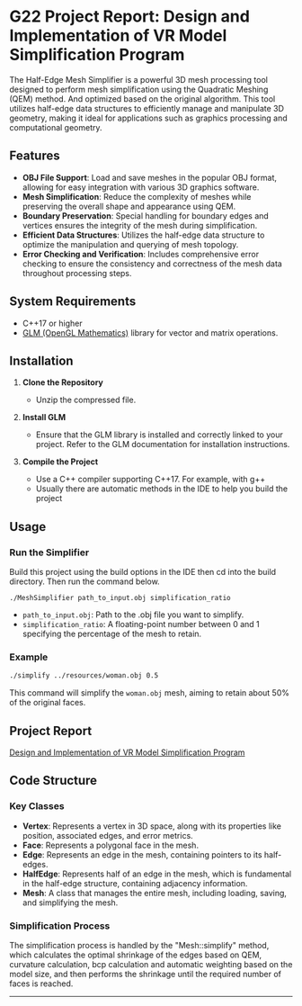 # G22 Project Report: Design and Implementation of VR Model Simplification Program

The Half-Edge Mesh Simplifier is a powerful 3D mesh processing tool designed to perform mesh simplification using the
Quadratic Meshing (QEM) method. And optimized based on the original algorithm. This tool utilizes half-edge data
structures to efficiently manage and manipulate 3D geometry, making it ideal for applications such as graphics
processing and computational geometry.

## Features

- **OBJ File Support**: Load and save meshes in the popular OBJ format, allowing for easy integration with various 3D
  graphics software.
- **Mesh Simplification**: Reduce the complexity of meshes while preserving the overall shape and appearance using QEM.
- **Boundary Preservation**: Special handling for boundary edges and vertices ensures the integrity of the mesh during
  simplification.
- **Efficient Data Structures**: Utilizes the half-edge data structure to optimize the manipulation and querying of mesh
  topology.
- **Error Checking and Verification**: Includes comprehensive error checking to ensure the consistency and correctness
  of the mesh data throughout processing steps.

## System Requirements

- C++17 or higher
- [GLM (OpenGL Mathematics)](https://github.com/g-truc/glm) library for vector and matrix operations.

## Installation

1. **Clone the Repository**
    - Unzip the compressed file.

2. **Install GLM**
    - Ensure that the GLM library is installed and correctly linked to your project. Refer to the GLM documentation for
      installation instructions.

3. **Compile the Project**
    - Use a C++ compiler supporting C++17. For example, with g++
    - Usually there are automatic methods in the IDE to help you build the project

## Usage

### Run the Simplifier

Build this project using the build options in the IDE then cd into the build directory. Then run the command below.

    ./MeshSimplifier path_to_input.obj simplification_ratio

- `path_to_input.obj`: Path to the .obj file you want to simplify.
- `simplification_ratio`: A floating-point number between 0 and 1 specifying the percentage of the mesh to retain.

### Example

```bash
./simplify ../resources/woman.obj 0.5
```

This command will simplify the `woman.obj` mesh, aiming to retain about 50% of the original faces.

## Project Report

[Design and Implementation of VR Model Simplification Program](./Report.pdf)

## Code Structure

### Key Classes

- **Vertex**: Represents a vertex in 3D space, along with its properties like position, associated edges, and error
  metrics.
- **Face**: Represents a polygonal face in the mesh.
- **Edge**: Represents an edge in the mesh, containing pointers to its half-edges.
- **HalfEdge**: Represents half of an edge in the mesh, which is fundamental in the half-edge structure, containing
  adjacency information.
- **Mesh**: A class that manages the entire mesh, including loading, saving, and simplifying the mesh.

### Simplification Process

The simplification process is handled by the "Mesh::simplify" method, which calculates the optimal shrinkage of the
edges based on QEM, curvature calculation, bcp calculation and automatic weighting based on the model size, and then
performs the shrinkage until the required number of faces is reached.

---
